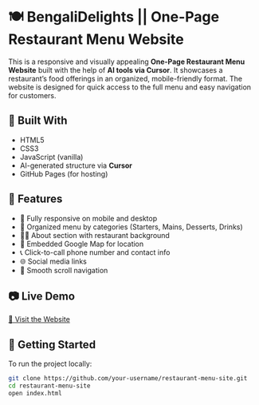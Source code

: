 
# 🍽️ BengaliDelights || One-Page Restaurant Menu Website

This is a responsive and visually appealing **One-Page Restaurant Menu Website** built with the help of **AI tools via Cursor**. It showcases a restaurant’s food offerings in an organized, mobile-friendly format. The website is designed for quick access to the full menu and easy navigation for customers.

## 🔧 Built With
- HTML5
- CSS3
- JavaScript (vanilla)
- AI-generated structure via **Cursor**
- GitHub Pages (for hosting)

## 🎯 Features
- 📱 Fully responsive on mobile and desktop
- 🍔 Organized menu by categories (Starters, Mains, Desserts, Drinks)
- 🧑‍🍳 About section with restaurant background
- 📍 Embedded Google Map for location
- 📞 Click-to-call phone number and contact info
- 🌐 Social media links
- 🔗 Smooth scroll navigation

## 📷 Live Demo
[🔗 Visit the Website](https://your-username.github.io/restaurant-menu-site)

## 🚀 Getting Started

To run the project locally:
```bash
git clone https://github.com/your-username/restaurant-menu-site.git
cd restaurant-menu-site
open index.html
